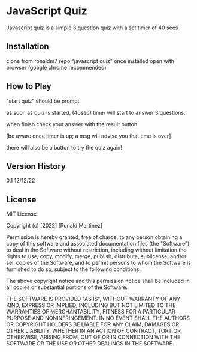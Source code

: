 # JavaScript Quiz

Javascript quiz is a simple 3 question quiz with a set timer of 40 secs

## Installation

clone from ronaldm7 repo "javascript quiz"
once installed open with browser (google chrome recommended)

## How to Play
"start quiz" should be prompt

as soon as quiz is started, (40sec) timer will start to answer 3 questions.

when finish check your answer with the result button.

[be aware once timer is up; a msg will advise you that time is over]

there will also be a button to try the quiz again!



## Version History

0.1 
12/12/22

## License

MIT License

Copyright (c) [2022] [Ronald Martinez]

Permission is hereby granted, free of charge, to any person obtaining a copy
of this software and associated documentation files (the "Software"), to deal
in the Software without restriction, including without limitation the rights
to use, copy, modify, merge, publish, distribute, sublicense, and/or sell
copies of the Software, and to permit persons to whom the Software is
furnished to do so, subject to the following conditions:

The above copyright notice and this permission notice shall be included in all
copies or substantial portions of the Software.

THE SOFTWARE IS PROVIDED "AS IS", WITHOUT WARRANTY OF ANY KIND, EXPRESS OR
IMPLIED, INCLUDING BUT NOT LIMITED TO THE WARRANTIES OF MERCHANTABILITY,
FITNESS FOR A PARTICULAR PURPOSE AND NONINFRINGEMENT. IN NO EVENT SHALL THE
AUTHORS OR COPYRIGHT HOLDERS BE LIABLE FOR ANY CLAIM, DAMAGES OR OTHER
LIABILITY, WHETHER IN AN ACTION OF CONTRACT, TORT OR OTHERWISE, ARISING FROM,
OUT OF OR IN CONNECTION WITH THE SOFTWARE OR THE USE OR OTHER DEALINGS IN THE
SOFTWARE.